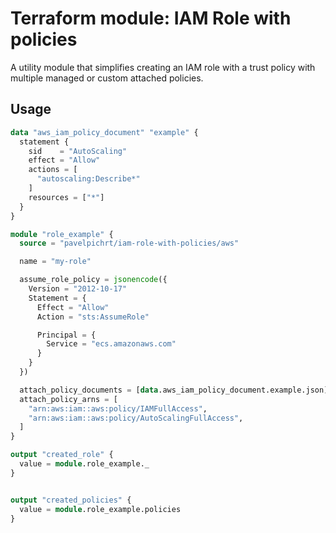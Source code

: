 # Terraform module: IAM Role with policies

A utility module that simplifies creating an IAM role with a trust policy with multiple managed or custom attached policies.

## Usage

```terraform
data "aws_iam_policy_document" "example" {
  statement {
    sid    = "AutoScaling"
    effect = "Allow"
    actions = [
      "autoscaling:Describe*"
    ]
    resources = ["*"]
  }
}

module "role_example" {
  source = "pavelpichrt/iam-role-with-policies/aws"

  name = "my-role"

  assume_role_policy = jsonencode({
    Version = "2012-10-17"
    Statement = {
      Effect = "Allow"
      Action = "sts:AssumeRole"

      Principal = {
        Service = "ecs.amazonaws.com"
      }
    }
  })

  attach_policy_documents = [data.aws_iam_policy_document.example.json]
  attach_policy_arns = [
    "arn:aws:iam::aws:policy/IAMFullAccess",
    "arn:aws:iam::aws:policy/AutoScalingFullAccess",
  ]
}

output "created_role" {
  value = module.role_example._
}


output "created_policies" {
  value = module.role_example.policies
}
```
